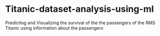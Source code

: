 # Titanic-dataset-analysis-using-ml
Predicting and Visualizing the survival of the the passengers of the RMS Titanic using information about the passengers
